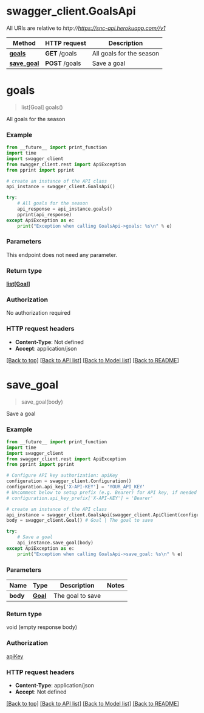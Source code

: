 # swagger_client.GoalsApi

All URIs are relative to *http://https://snc-api.herokuapp.com//v1*

Method | HTTP request | Description
------------- | ------------- | -------------
[**goals**](GoalsApi.md#goals) | **GET** /goals | All goals for the season
[**save_goal**](GoalsApi.md#save_goal) | **POST** /goals | Save a goal


# **goals**
> list[Goal] goals()

All goals for the season

### Example 
```python
from __future__ import print_function
import time
import swagger_client
from swagger_client.rest import ApiException
from pprint import pprint

# create an instance of the API class
api_instance = swagger_client.GoalsApi()

try: 
    # All goals for the season
    api_response = api_instance.goals()
    pprint(api_response)
except ApiException as e:
    print("Exception when calling GoalsApi->goals: %s\n" % e)
```

### Parameters
This endpoint does not need any parameter.

### Return type

[**list[Goal]**](Goal.md)

### Authorization

No authorization required

### HTTP request headers

 - **Content-Type**: Not defined
 - **Accept**: application/json

[[Back to top]](#) [[Back to API list]](../README.md#documentation-for-api-endpoints) [[Back to Model list]](../README.md#documentation-for-models) [[Back to README]](../README.md)

# **save_goal**
> save_goal(body)

Save a goal

### Example 
```python
from __future__ import print_function
import time
import swagger_client
from swagger_client.rest import ApiException
from pprint import pprint

# Configure API key authorization: apiKey
configuration = swagger_client.Configuration()
configuration.api_key['X-API-KEY'] = 'YOUR_API_KEY'
# Uncomment below to setup prefix (e.g. Bearer) for API key, if needed
# configuration.api_key_prefix['X-API-KEY'] = 'Bearer'

# create an instance of the API class
api_instance = swagger_client.GoalsApi(swagger_client.ApiClient(configuration))
body = swagger_client.Goal() # Goal | The goal to save

try: 
    # Save a goal
    api_instance.save_goal(body)
except ApiException as e:
    print("Exception when calling GoalsApi->save_goal: %s\n" % e)
```

### Parameters

Name | Type | Description  | Notes
------------- | ------------- | ------------- | -------------
 **body** | [**Goal**](Goal.md)| The goal to save | 

### Return type

void (empty response body)

### Authorization

[apiKey](../README.md#apiKey)

### HTTP request headers

 - **Content-Type**: application/json
 - **Accept**: Not defined

[[Back to top]](#) [[Back to API list]](../README.md#documentation-for-api-endpoints) [[Back to Model list]](../README.md#documentation-for-models) [[Back to README]](../README.md)

